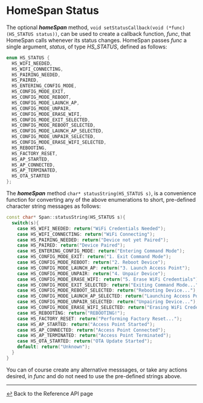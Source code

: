 # HomeSpan Status

The optional ***homeSpan*** method, `void setStatusCallback(void (*func)(HS_STATUS status))`, can be used to create a callback function, *func*, that HomeSpan calls whenever its status changes.  HomeSpan passes *func* a single argument, *status*, of type *HS_STATUS*, defined as follows:

```C++
enum HS_STATUS {
  HS_WIFI_NEEDED,
  HS_WIFI_CONNECTING,
  HS_PAIRING_NEEDED,
  HS_PAIRED,
  HS_ENTERING_CONFIG_MODE,
  HS_CONFIG_MODE_EXIT,  
  HS_CONFIG_MODE_REBOOT,
  HS_CONFIG_MODE_LAUNCH_AP,
  HS_CONFIG_MODE_UNPAIR,
  HS_CONFIG_MODE_ERASE_WIFI,
  HS_CONFIG_MODE_EXIT_SELECTED, 
  HS_CONFIG_MODE_REBOOT_SELECTED,
  HS_CONFIG_MODE_LAUNCH_AP_SELECTED,
  HS_CONFIG_MODE_UNPAIR_SELECTED,
  HS_CONFIG_MODE_ERASE_WIFI_SELECTED,
  HS_REBOOTING,
  HS_FACTORY_RESET,
  HS_AP_STARTED,
  HS_AP_CONNECTED,
  HS_AP_TERMINATED,  
  HS_OTA_STARTED    
};
```

The ***homeSpan*** method `char* statusString(HS_STATUS s)`, is a convenience function for converting any of the above enumerations to short, pre-defined character string messages as follows:

```C++
const char* Span::statusString(HS_STATUS s){
  switch(s){
    case HS_WIFI_NEEDED: return("WiFi Credentials Needed");
    case HS_WIFI_CONNECTING: return("WiFi Connecting");
    case HS_PAIRING_NEEDED: return("Device not yet Paired");
    case HS_PAIRED: return("Device Paired");
    case HS_ENTERING_CONFIG_MODE: return("Entering Command Mode");
    case HS_CONFIG_MODE_EXIT: return("1. Exit Command Mode"); 
    case HS_CONFIG_MODE_REBOOT: return("2. Reboot Device");
    case HS_CONFIG_MODE_LAUNCH_AP: return("3. Launch Access Point");
    case HS_CONFIG_MODE_UNPAIR: return("4. Unpair Device");
    case HS_CONFIG_MODE_ERASE_WIFI: return("5. Erase WiFi Credentials");
    case HS_CONFIG_MODE_EXIT_SELECTED: return("Exiting Command Mode...");
    case HS_CONFIG_MODE_REBOOT_SELECTED: return("Rebooting Device...");
    case HS_CONFIG_MODE_LAUNCH_AP_SELECTED: return("Launching Access Point...");
    case HS_CONFIG_MODE_UNPAIR_SELECTED: return("Unpairing Device...");
    case HS_CONFIG_MODE_ERASE_WIFI_SELECTED: return("Erasing WiFi Credentials...");
    case HS_REBOOTING: return("REBOOTING!");
    case HS_FACTORY_RESET: return("Performing Factory Reset...");
    case HS_AP_STARTED: return("Access Point Started");
    case HS_AP_CONNECTED: return("Access Point Connected");
    case HS_AP_TERMINATED: return("Access Point Terminated");
    case HS_OTA_STARTED: return("OTA Update Started");
    default: return("Unknown");
  }
}
```

You can of course create any alternative messsages, or take any actions desired, in *func* and do not need to use the pre-defined strings above.

---

[↩️](Reference.md) Back to the Reference API page
